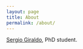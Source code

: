 ```yaml
---
layout: page
title: About
permalink: /about/
---
```


[Sergio Giraldo](https://giral.do/), PhD student.